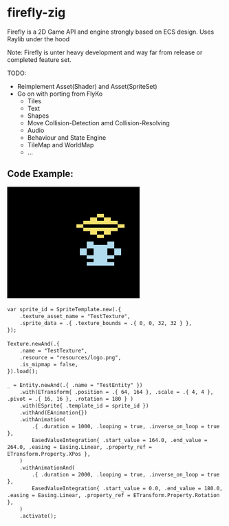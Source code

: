 # firefly-zig

Firefly is a 2D Game API and engine strongly based on ECS design. Uses Raylib under the hood 

Note: Firefly is unter heavy development and way far from release or completed feature set. 

TODO:
  - Reimplement Asset(Shader) and Asset(SpriteSet)
  - Go on with porting from FlyKo
      - Tiles
      - Text
      - Shapes
      - Move Collision-Detection amd Collision-Resolving
      - Audio
      - Behaviour and State Engine
      - TileMap and WorldMap
      - ...

 
 ## Code Example:

![](inari.gif)

``` zig
var sprite_id = SpriteTemplate.new(.{
    .texture_asset_name = "TestTexture",
    .sprite_data = .{ .texture_bounds = .{ 0, 0, 32, 32 } },
});

Texture.newAnd(.{
    .name = "TestTexture",
    .resource = "resources/logo.png",
    .is_mipmap = false,
}).load();

_ = Entity.newAnd(.{ .name = "TestEntity" })
    .with(ETransform{ .position = .{ 64, 164 }, .scale = .{ 4, 4 }, .pivot = .{ 16, 16 }, .rotation = 180 } )
    .with(ESprite{ .template_id = sprite_id })
    .withAnd(EAnimation{})
    .withAnimation(
        .{ .duration = 1000, .looping = true, .inverse_on_loop = true },
        EasedValueIntegration{ .start_value = 164.0, .end_value = 264.0, .easing = Easing.Linear, .property_ref = ETransform.Property.XPos },
    )
    .withAnimationAnd(
        .{ .duration = 2000, .looping = true, .inverse_on_loop = true },
        EasedValueIntegration{ .start_value = 0.0, .end_value = 180.0, .easing = Easing.Linear, .property_ref = ETransform.Property.Rotation },
    )
    .activate();
```

